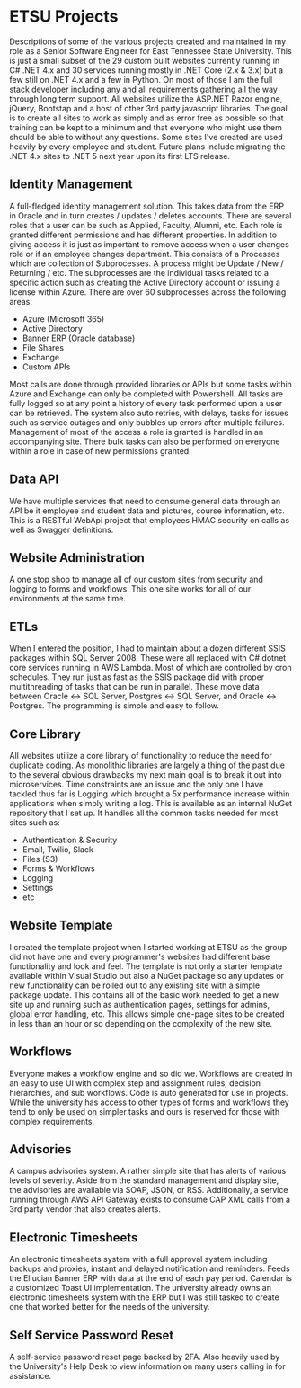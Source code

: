 # ETSU Projects
Descriptions of some of the various projects created and maintained in my role as a Senior Software Engineer for East Tennessee State University. This is just a small subset of the 29 custom built websites currently running in C# .NET 4.x and 30 services running mostly in .NET Core (2.x & 3.x) but a few still on .NET 4.x and a few in Python. On most of those I am the full stack developer including any and all requirements gathering all the way through long term support. All websites utilize the ASP.NET Razor engine, jQuery, Bootstap and a host of other 3rd party javascript libraries. The goal is to create all sites to work as simply and as error free as possible so that training can be kept to a minimum and that everyone who might use them should be able to without any questions. Some sites I've created are used heavily by every employee and student. Future plans include migrating the .NET 4.x sites to .NET 5 next year upon its first LTS release.


## Identity Management
A full-fledged identity management solution. This takes data from the ERP in Oracle and in turn creates / updates / deletes accounts. There are several roles that a user can be such as Applied, Faculty, Alumni, etc. Each role is granted different permissions and has different properties. In addition to giving access it is just as important to remove access when a user changes role or if an employee changes department. This consists of a Processes which are collection of Subprocesses. A process might be Update / New / Returning / etc. The subprocesses are the individual tasks related to a specific action such as creating the Active Directory account or issuing a license within Azure. There are over 60 subprocesses across the following areas:
  
  * Azure (Microsoft 365)
  * Active Directory
  * Banner ERP (Oracle database)
  * File Shares
  * Exchange
  * Custom APIs

Most calls are done through provided libraries or APIs but some tasks within Azure and Exchange can only be completed with Powershell. All tasks are fully logged so at any point a history of every task performed upon a user can be retrieved. The system also auto retries, with delays, tasks for issues such as service outages and only bubbles up errors after multiple failures. Management of most of the access a role is granted is handled in an accompanying site. There bulk tasks can also be performed on everyone within a role in case of new permissions granted.


## Data API
We have multiple services that need to consume general data through an API be it employee and student data and pictures, course information, etc. This is a RESTful WebApi project that employees HMAC security on calls as well as Swagger definitions.


## Website Administration
A one stop shop to manage all of our custom sites from security and logging to forms and workflows. This one site works for all of our environments at the same time.


## ETLs
When I entered the position, I had to maintain about a dozen different SSIS packages within SQL Server 2008. These were all replaced with C# dotnet core services running in AWS Lambda. Most of which are controlled by cron schedules. They run just as fast as the SSIS package did with proper multithreading of tasks that can be run in parallel. These move data between Oracle <-> SQL Server, Postgres <-> SQL Server, and Oracle <-> Postgres. The programming is simple and easy to follow.


## Core Library
All websites utilize a core library of functionality to reduce the need for duplicate coding. As monolithic libraries are largely a thing of the past due to the several obvious drawbacks my next main goal is to break it out into microservices. Time constraints are an issue and the only one I have tackled thus far is Logging which brought a 5x performance increase within applications when simply writing a log. This is available as an internal NuGet repository that I set up. It handles all the common tasks needed for most sites such as:
  * Authentication & Security
  * Email, Twilio, Slack
  * Files (S3)
  * Forms & Workflows
  * Logging
  * Settings
  * etc


## Website Template
I created the template project when I started working at ETSU as the group did not have one and every programmer's websites had different base functionality and look and feel. The template is not only a starter template available within Visual Studio but also a NuGet package so any updates or new functionality can be rolled out to any existing site with a simple package update. This contains all of the basic work needed to get a new site up and running such as authentication pages, settings for admins, global error handling, etc. This allows simple one-page sites to be created in less than an hour or so depending on the complexity of the new site.


## Workflows
Everyone makes a workflow engine and so did we. Workflows are created in an easy to use UI with complex step and assignment rules, decision hierarchies, and sub workflows. Code is auto generated for use in projects. While the university has access to other types of forms and workflows they tend to only be used on simpler tasks and ours is reserved for those with complex requirements.


## Advisories
A campus advisories system. A rather simple site that has alerts of various levels of severity. Aside from the standard management and display site, the advisories are available via SOAP, JSON, or RSS. Additionally, a service running through AWS API Gateway exists to consume CAP XML calls from a 3rd party vendor that also creates alerts.


## Electronic Timesheets
An electronic timesheets system with a full approval system including backups and proxies, instant and delayed notification and reminders. Feeds the Ellucian Banner ERP with data at the end of each pay period. Calendar is a customized Toast UI implementation. The university already owns an electronic timesheets system with the ERP but I was still tasked to create one that worked better for the needs of the university.


## Self Service Password Reset
A self-service password reset page backed by 2FA. Also heavily used by the University's Help Desk to view information on many users calling in for assistance.
